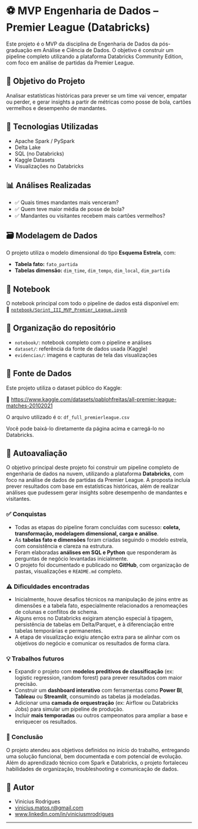 # ⚽ MVP Engenharia de Dados – Premier League (Databricks)

Este projeto é o MVP da disciplina de Engenharia de Dados da pós-graduação em Análise e Ciência de Dados. O objetivo é construir um pipeline completo utilizando a plataforma Databricks Community Edition, com foco em análise de partidas da Premier League.

## 🎯 Objetivo do Projeto

Analisar estatísticas históricas para prever se um time vai vencer, empatar ou perder, e gerar insights a partir de métricas como posse de bola, cartões vermelhos e desempenho de mandantes.

## 🧱 Tecnologias Utilizadas
- Apache Spark / PySpark
- Delta Lake
- SQL (no Databricks)
- Kaggle Datasets
- Visualizações no Databricks

## 📊 Análises Realizadas

- ✅ Quais times mandantes mais venceram?
- ✅ Quem teve maior média de posse de bola?
- ✅ Mandantes ou visitantes recebem mais cartões vermelhos?

## 🗃️ Modelagem de Dados

O projeto utiliza o modelo dimensional do tipo **Esquema Estrela**, com:

- **Tabela fato:** `fato_partida`
- **Tabelas dimensão:** `dim_time`, `dim_tempo`, `dim_local`, `dim_partida`

## 📓 Notebook

O notebook principal com todo o pipeline de dados está disponível em:  
🔗 [`notebook/Sprint_III_MVP_Premier_League.ipynb`](notebook/Sprint_III_MVP_Premier_League.ipynb)

## 📁 Organização do repositório

- `notebook/`: notebook completo com o pipeline e análises
- `dataset/`: referência da fonte de dados usada (Kaggle)
- `evidencias/`: imagens e capturas de tela das visualizações

## 📁 Fonte de Dados

Este projeto utiliza o dataset público do Kaggle:

🔗 https://www.kaggle.com/datasets/pablohfreitas/all-premier-league-matches-20102021

O arquivo utilizado é o: `df_full_premierleague.csv`

Você pode baixá-lo diretamente da página acima e carregá-lo no Databricks.

## 🧪 Autoavaliação

O objetivo principal deste projeto foi construir um pipeline completo de engenharia de dados na nuvem, utilizando a plataforma **Databricks**, com foco na análise de dados de partidas da Premier League. A proposta incluía prever resultados com base em estatísticas históricas, além de realizar análises que pudessem gerar insights sobre desempenho de mandantes e visitantes.

### ✅ Conquistas
- Todas as etapas do pipeline foram concluídas com sucesso: **coleta, transformação, modelagem dimensional, carga e análise**.
- As **tabelas fato e dimensões** foram criadas seguindo o modelo estrela, com consistência e clareza na estrutura.
- Foram elaboradas **análises em SQL e Python** que responderam às perguntas de negócio levantadas inicialmente.
- O projeto foi documentado e publicado no **GitHub**, com organização de pastas, visualizações e `README.md` completo.

### ⚠️ Dificuldades encontradas
- Inicialmente, houve desafios técnicos na manipulação de joins entre as dimensões e a tabela fato, especialmente relacionados a renomeações de colunas e conflitos de schema.
- Alguns erros no Databricks exigiram atenção especial à tipagem, persistência de tabelas em Delta/Parquet, e à diferenciação entre tabelas temporárias e permanentes.
- A etapa de visualização exigiu atenção extra para se alinhar com os objetivos do negócio e comunicar os resultados de forma clara.

### 💡 Trabalhos futuros
- Expandir o projeto com **modelos preditivos de classificação** (ex: logistic regression, random forest) para prever resultados com maior precisão.
- Construir um **dashboard interativo** com ferramentas como **Power BI**, **Tableau** ou **Streamlit**, consumindo as tabelas já modeladas.
- Adicionar uma **camada de orquestração** (ex: Airflow ou Databricks Jobs) para simular um pipeline de produção.
- Incluir **mais temporadas** ou outros campeonatos para ampliar a base e enriquecer os resultados.

### 🎯 Conclusão
O projeto atendeu aos objetivos definidos no início do trabalho, entregando uma solução funcional, bem documentada e com potencial de evolução. Além do aprendizado técnico com Spark e Databricks, o projeto fortaleceu habilidades de organização, troubleshooting e comunicação de dados.

## 👤 Autor

- Vinicius Rodrigues
- vinicius.matos.r@gmail.com
- www.linkedin.com/in/viniciusmrodrigues

---
